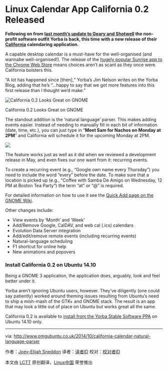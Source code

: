 Linux Calendar App California 0.2 Released
================================================================================
**Following on from [last month’s update to Geary and Shotwell][1] the non-profit software outfit Yorba is back, this time with a new release of their [California][2] calendaring application.**

A capable desktop calendar is a must-have for the well-organised (and wannabe well-organised!). The release of the [hugely popular Sunrise app to the Chrome Web Store][3] means choices aren’t as scant as they once were. California bolsters this.

“A lot has happened since [then],“ Yorba’s Jim Nelson writes on the Yorba Blog, adding that he’s “…happy to say that we got more features into this first release than I thought we’d make.”

![California 0.2 Looks Great on GNOME](http://www.omgubuntu.co.uk/wp-content/uploads/2014/10/california-point-2.jpg)

California 0.2 Looks Great on GNOME

The standout addition is the ‘natural language’ parser. This makes adding events easier. Instead of needing to manually fill in each bit of information (date, time, etc.), you can just type in “**Meet Sam for Nachos on Monday at 2PM**” and California will schedule it for the upcoming Monday at 2PM.

![](http://www.omgubuntu.co.uk/wp-content/uploads/2014/05/Screen-Shot-2014-05-15-at-21.26.20.png)

The feature works just as well as it did when we reviewed a development release in May, and even fixes our one want from it: recurring events.

To create a recurring event (e.g., “Google own name every Thursday”) you need to include the word “every” before the date. To make sure that a location is picked up (e.g., “Coffee with Samba De Amigo on Wednesday, 12 PM at Boston Tea Party“) the term “at” or “@” is required.

For detailed information on how to use it see the [Quick Add page on the GNOME Wiki][4].

Other changes include:

- View events by ‘Month’ and ‘Week’ 
- Add/Remove Google, CalDAV, and web cal (.ics) calendars
- Evolution Data Server integration
- Add/edit/remove remote events (including recurring events)
- Natural-language scheduling  
- F1 shortcut for online help
- New animations and popovers

### Install California 0.2 on Ubuntu 14.10 ###

Being a GNOME 3 application, the application does, arguably, look and feel better under it.

Yorba aren’t ignoring Ubuntu users, however. They’ve diligently (one could say patiently) worked around theming issues resulting from Ubuntu’s need to ship a mish-mash of the GTK+ and GNOME stack. The result is an app that may look a little out of place on Ubuntu but works great all the same.

California 0.2 is available to [install from the Yorba Stable Software PPA][5] on Ubuntu 14.10 only.

--------------------------------------------------------------------------------

via: http://www.omgubuntu.co.uk/2014/10/california-calendar-natural-language-parser

作者：[Joey-Elijah Sneddon][a]
译者：[译者ID](https://github.com/译者ID)
校对：[校对者ID](https://github.com/校对者ID)

本文由 [LCTT](https://github.com/LCTT/TranslateProject) 原创翻译，[Linux中国](http://linux.cn/) 荣誉推出

[a]:https://plus.google.com/117485690627814051450/?rel=author
[1]:http://www.omgubuntu.co.uk/2014/09/new-shotwell-geary-stable-release-available-to-downed
[2]:https://wiki.gnome.org/Apps/California
[3]:http://www.omgchrome.com/sunrise-calendar-app-for-google-chrome/
[4]:https://wiki.gnome.org/Apps/California/HowToUseQuickAdd
[5]:https://launchpad.net/~yorba/+archive/ubuntu/ppa?field.series_filter=utopic